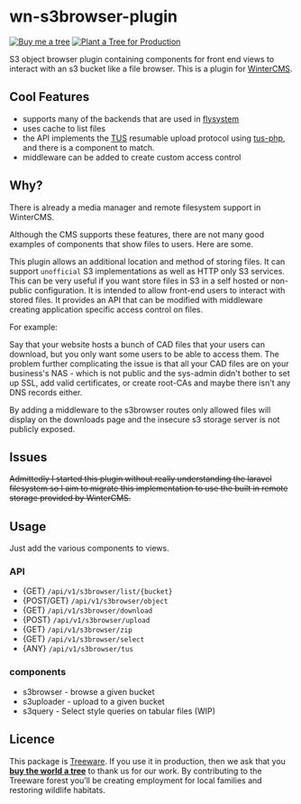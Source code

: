 # wn-s3browser-plugin

[![Buy me a tree](https://img.shields.io/badge/Buy%20me%20a%20tree-%F0%9F%8C%B3-green)](https://ecologi.com/mik-p-online?gift-trees)
[![Plant a Tree for Production](https://img.shields.io/badge/dynamic/json?color=brightgreen&label=Plant%20a%20Tree%20for%20Production&query=%24.total&url=https%3A%2F%2Fpublic.offset.earth%2Fusers%2Ftreeware%2Ftrees)](https://plant.treeware.earth/mik-p/wn-s3browser-plugin)

S3 object browser plugin containing components for front end views to interact with an s3 bucket like a file browser. This is a plugin for [WinterCMS](https://wintercms.com).

## Cool Features

- supports many of the backends that are used in [flysystem]()
- uses cache to list files
- the API implements the [TUS](https://tus.io) resumable upload protocol using [tus-php](https://github.com/ankitpokhrel/tus-php), and there is a component to match.
- middleware can be added to create custom access control

## Why?

There is already a media manager and remote filesystem support in WinterCMS.

Although the CMS supports these features, there are not many good examples of components that show files to users. Here are some.

This plugin allows an additional location and method of storing files. It can support `unofficial` S3 implementations as well as HTTP only S3 services. This can be very useful if you want store files in S3 in a self hosted or non-public configuration. It is intended to allow front-end users to interact with stored files. It provides an API that can be modified with middleware creating application specific access control on files.

For example:

Say that your website hosts a bunch of CAD files that your users can download, but you only want some users to be able to access them. The problem further complicating the issue is that all your CAD files are on your business's NAS - which is not public and the sys-admin didn't bother to set up SSL, add valid certificates, or create root-CAs and maybe there isn't any DNS records either.

By adding a middleware to the s3browser routes only allowed files will display on the downloads page and the insecure s3 storage server is not publicly exposed.

## Issues

~~Admittedly I started this plugin without really understanding the laravel filesystem so I aim to migrate this implementation to use the built in remote storage provided by WinterCMS.~~

## Usage

Just add the various components to views.

### API

- {GET} `/api/v1/s3browser/list/{bucket}`
- {POST/GET} `/api/v1/s3browser/object`
- {GET} `/api/v1/s3browser/download`
- {POST} `/api/v1/s3browser/upload`
- {GET} `/api/v1/s3browser/zip`
- {GET} `/api/v1/s3browser/select`
- {ANY} `/api/v1/s3browser/tus`

### components

- s3browser - browse a given bucket
- s3uploader - upload to a given bucket
- s3query - Select style queries on tabular files (WIP)

## Licence

This package is [Treeware](https://treeware.earth). If you use it in production, then we ask that you [**buy the world a tree**](https://plant.treeware.earth/mik-p/wn-s3browser-plugin) to thank us for our work. By contributing to the Treeware forest you’ll be creating employment for local families and restoring wildlife habitats.
